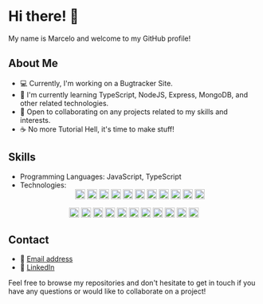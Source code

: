# Hi there! 👋

My name is Marcelo and welcome to my GitHub profile! 

## About Me

- 💻 Currently, I'm working on a Bugtracker Site.
- 🌱 I'm currently learning TypeScript, NodeJS, Express, MongoDB, and other related technologies.
- 🤝 Open to collaborating on any projects related to my skills and interests.
- ☕ No more Tutorial Hell, it's time to make stuff!

## Skills
- Programming Languages: JavaScript, TypeScript
- Technologies: <div align="center">
  <img height="20" src="https://img.shields.io/badge/Code-JavaScript-informational?style=flat&logo=javascript&logoColor=white&color=2bbc8a&labelColor=2c3e50" alt="JavaScript">
  <img height="20" src="https://img.shields.io/badge/Code-TypeScript-informational?style=flat&logo=typescript&logoColor=white&color=2bbc8a&labelColor=2c3e50" alt="TypeScript">
  <img height="20" src="https://img.shields.io/badge/Tech-Node.js-informational?style=flat&logo=node.js&logoColor=white&color=2bbc8a&labelColor=2c3e50" alt="Node.js">
  <img height="20" src="https://img.shields.io/badge/Tech-Express.js-informational?style=flat&logo=express&logoColor=white&color=2bbc8a&labelColor=2c3e50" alt="Express">
  <img height="20" src="https://img.shields.io/badge/Tech-MongoDB-informational?style=flat&logo=mongodb&logoColor=white&color=2bbc8a&labelColor=2c3e50" alt="MongoDB">
  <img height="20" src="https://img.shields.io/badge/Tools-Jest-informational?style=flat&logo=jest&logoColor=white&color=2bbc8a&labelColor=2c3e50" alt="Jest">
  <img height="20" src="https://img.shields.io/badge/Tools-npm-informational?style=flat&logo=npm&logoColor=white&color=2bbc8a&labelColor=2c3e50" alt="npm">
  <img height="20" src="https://img.shields.io/badge/Tools-bash-informational?style=flat&logo=gnu-bash&logoColor=white&color=2bbc8a&labelColor=2c3e50" alt="bash">
  <img height="20" src="https://img.shields.io/badge/Tools-Figma-informational?style=flat&logo=figma&logoColor=white&color=2bbc8a&labelColor=2c3e50" alt="Figma">
  <img height="20" src="https://img.shields.io/badge/Code-HTML-informational?style=flat&logo=html5&logoColor=white&color=2bbc8a&labelColor=2c3e50" alt="HTML">
  <img height="20" src="https://img.shields.io/badge/Code-CSS-informational?style=flat&logo=css3&logoColor=white&color=2bbc8a&labelColor=2c3e50" alt="CSS">
</div>

<div align="center">
  <img height="20" src="https://img.shields.io/badge/Code-JavaScript-informational?style=flat&logo=javascript&logoColor=white&color=2bbc8a&labelColor=2c3e50" alt="JavaScript">
  <img height="20" src="https://img.shields.io/badge/Code-TypeScript-informational?style=flat&logo=typescript&logoColor=white&color=2bbc8a&labelColor=2c3e50" alt="TypeScript">
  <img height="20" src="https://img.shields.io/badge/Tech-Node.js-informational?style=flat&logo=node.js&logoColor=white&color=2bbc8a&labelColor=2c3e50" alt="Node.js">
  <img height="20" src="https://img.shields.io/badge/Tech-Express.js-informational?style=flat&logo=express&logoColor=white&color=2bbc8a&labelColor=2c3e50" alt="Express">
  <img height="20" src="https://img.shields.io/badge/Tech-MongoDB-informational?style=flat&logo=mongodb&logoColor=white&color=2bbc8a&labelColor=2c3e50" alt="MongoDB">
  <img height="20" src="https://img.shields.io/badge/Tools-Jest-informational?style=flat&logo=jest&logoColor=white&color=2bbc8a&labelColor=2c3e50" alt="Jest">
  <img height="20" src="https://img.shields.io/badge/Tools-npm-informational?style=flat&logo=npm&logoColor=white&color=2bbc8a&labelColor=2c3e50" alt="npm">
  <img height="20" src="https://img.shields.io/badge/Tools-bash-informational?style=flat&logo=gnu-bash&logoColor=white&color=2bbc8a&labelColor=2c3e50" alt="bash">
  <img height="20" src="https://img.shields.io/badge/Tools-Figma-informational?style=flat&logo=figma&logoColor=white&color=2bbc8a&labelColor=2c3e50" alt="Figma">
  <img height="20" src="https://img.shields.io/badge/Code-HTML-informational?style=flat&logo=html5&logoColor=white&color=2bbc8a&labelColor=2c3e50" alt="HTML">
  <img height="20" src="https://img.shields.io/badge/Code-CSS-informational?style=flat&logo=css3&logoColor=white&color=2bbc8a&labelColor=2c3e50" alt="CSS">
</div>












## Contact
- 📧 [Email address](mrcel83@gmail.com)
- 💼 [LinkedIn](https://www.linkedin.com/in/marcelo-oliveira-1445b5222/)

Feel free to browse my repositories and don't hesitate to get in touch if you have any questions or would like to collaborate on a project!
